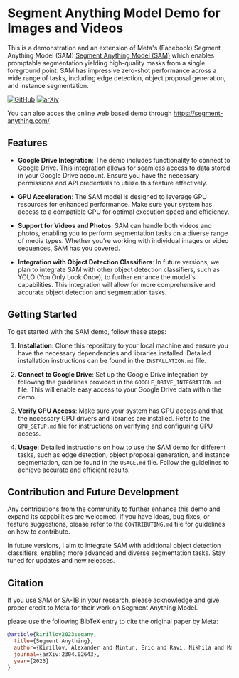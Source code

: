# Segment Anything Model Demo for Images and Videos
This is a demonstration and an extension of Meta's (Facebook) Segment Anything Model (SAM) [Segment Anything Model (SAM)](https://colab.research.google.com/github/facebookresearch/segment-anything/blob/main/notebooks/automatic_mask_generator_example.ipynb)  which enables promptable segmentation yielding high-quality masks from a single foreground point. SAM has impressive zero-shot performance across a wide range of tasks, including edge detection, object proposal generation, and instance segmentation. 

[![GitHub](https://badges.aleen42.com/src/github.svg)](https://github.com/facebookresearch/segment-anything) [![arXiv](https://img.shields.io/badge/arXiv-2304.02643-b31b1b.svg)](https://arxiv.org/abs/2304.02643)

You can also acces the online web based demo through https://segment-anything.com/


## Features

- **Google Drive Integration**: The demo includes functionality to connect to Google Drive. This integration allows for seamless access to data stored in your Google Drive account. Ensure you have the necessary permissions and API credentials to utilize this feature effectively.

- **GPU Acceleration**: The SAM model is designed to leverage GPU resources for enhanced performance. Make sure your system has access to a compatible GPU for optimal execution speed and efficiency.

- **Support for Videos and Photos**: SAM can handle both videos and photos, enabling you to perform segmentation tasks on a diverse range of media types. Whether you're working with individual images or video sequences, SAM has you covered.

- **Integration with Object Detection Classifiers**: In future versions, we plan to integrate SAM with other object detection classifiers, such as YOLO (You Only Look Once), to further enhance the model's capabilities. This integration will allow for more comprehensive and accurate object detection and segmentation tasks.


## Getting Started

To get started with the SAM demo, follow these steps:

1. **Installation**: Clone this repository to your local machine and ensure you have the necessary dependencies and libraries installed. Detailed installation instructions can be found in the `INSTALLATION.md` file.

2. **Connect to Google Drive**: Set up the Google Drive integration by following the guidelines provided in the `GOOGLE_DRIVE_INTEGRATION.md` file. This will enable easy access to your Google Drive data within the demo.

3. **Verify GPU Access**: Make sure your system has GPU access and that the necessary GPU drivers and libraries are installed. Refer to the `GPU_SETUP.md` file for instructions on verifying and configuring GPU access.

4. **Usage**: Detailed instructions on how to use the SAM demo for different tasks, such as edge detection, object proposal generation, and instance segmentation, can be found in the `USAGE.md` file. Follow the guidelines to achieve accurate and efficient results.


## Contribution and Future Development

Any contributions from the community to further enhance this demo and expand its capabilities are welcomed. If you have ideas, bug fixes, or feature suggestions, please refer to the `CONTRIBUTING.md` file for guidelines on how to contribute.

In future versions, I aim to integrate SAM with additional object detection classifiers, enabling more advanced and diverse segmentation tasks. Stay tuned for updates and new releases.

## Citation

If you use SAM or SA-1B in your research, please acknowledge and give proper credit to Meta for their work on Segment Anything Model.

please use the following BibTeX entry to cite the original paper by Meta:

```bibtex
@article{kirillov2023segany,
  title={Segment Anything},
  author={Kirillov, Alexander and Mintun, Eric and Ravi, Nikhila and Mao, Hanzi and Rolland, Chloe and Gustafson, Laura and Xiao, Tete and Whitehead, Spencer and Berg, Alexander C. and Lo, Wan-Yen and Doll{\'a}r, Piotr and Girshick, Ross},
  journal={arXiv:2304.02643},
  year={2023}
}


